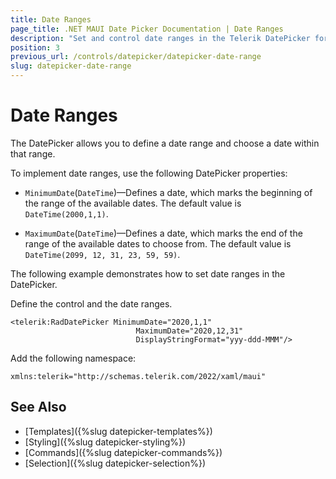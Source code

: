 ```yaml
---
title: Date Ranges
page_title: .NET MAUI Date Picker Documentation | Date Ranges
description: "Set and control date ranges in the Telerik DatePicker for .NET MAUI."
position: 3
previous_url: /controls/datepicker/datepicker-date-range
slug: datepicker-date-range
---
```


# Date Ranges

The DatePicker allows you to define a date range and choose a date within that range.

To implement date ranges, use the following DatePicker properties:

* `MinimumDate`(`DateTime`)&mdash;Defines a date, which marks the beginning of the range of the available dates. The default value is `DateTime(2000,1,1)`.

* `MaximumDate`(`DateTime`)&mdash;Defines a date, which marks the end of the range of the available dates to choose from. The default value is `DateTime(2099, 12, 31, 23, 59, 59)`.

The following example demonstrates how to set date ranges in the DatePicker.

Define the control and the date ranges.


```XAML
<telerik:RadDatePicker MinimumDate="2020,1,1"
                            MaximumDate="2020,12,31"
                            DisplayStringFormat="yyy-ddd-MMM"/>
```

Add the following namespace:

```XAML
xmlns:telerik="http://schemas.telerik.com/2022/xaml/maui"
```

## See Also

- [Templates]({%slug datepicker-templates%})
- [Styling]({%slug datepicker-styling%})
- [Commands]({%slug datepicker-commands%})
- [Selection]({%slug datepicker-selection%})
